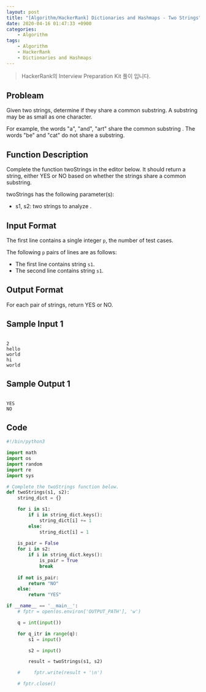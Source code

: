 ```yaml
---
layout: post
title: "[Algorithm/HackerRank] Dictionaries and Hashmaps - Two Strings"
date: 2020-04-16 01:47:33 +0900
categories: 
    - Algorithm
tags:
    - Algorithm
    - HackerRank
    - Dictionaries and Hashmaps
---
```


> HackerRank의 Interview Preparation Kit 풀이 입니다.

<!-- more -->


## Probleam
Given two strings, determine if they share a common substring. A substring may be as small as one character.

For example, the words "a", "and", "art" share the common substring . The words "be" and "cat" do not share a substring.

## Function Description

Complete the function twoStrings in the editor below. It should return a string, either YES or NO based on whether the strings share a common substring.

twoStrings has the following parameter(s):
- s1, s2: two strings to analyze .

## Input Format
The first line contains a single integer `p`, the number of test cases.

The following `p` pairs of lines are as follows:
- The first line contains string `s1`.
- The second line contains string `s1`.

## Output Format
For each pair of strings, return YES or NO.

## Sample Input 1
```

2
hello
world
hi
world
```


## Sample Output 1
```

YES
NO
```


## Code

```python
#!/bin/python3

import math
import os
import random
import re
import sys

# Complete the twoStrings function below.
def twoStrings(s1, s2):
    string_dict = {}

    for i in s1:
        if i in string_dict.keys():
            string_dict[i] += 1
        else:
            string_dict[i] = 1
    
    is_pair = False
    for i in s2:
        if i in string_dict.keys():
            is_pair = True
            break
    
    if not is_pair:
        return "NO"
    else:
        return "YES"

if __name__ == '__main__':
    # fptr = open(os.environ['OUTPUT_PATH'], 'w')

    q = int(input())

    for q_itr in range(q):
        s1 = input()

        s2 = input()

        result = twoStrings(s1, s2)

    #     fptr.write(result + '\n')

    # fptr.close()
```
